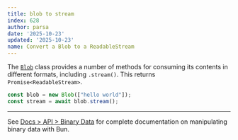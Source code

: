 ```yaml
---
title: blob to stream
index: 628
author: parsa
date: '2025-10-23'
updated: '2025-10-23'
name: Convert a Blob to a ReadableStream
---
```


The [`Blob`](https://developer.mozilla.org/en-US/docs/Web/API/Blob) class provides a number of methods for consuming its contents in different formats, including `.stream()`. This returns `Promise<ReadableStream>`.

```ts
const blob = new Blob(["hello world"]);
const stream = await blob.stream();
```

---

See [Docs > API > Binary Data](https://bun.sh/docs/api/binary-data#conversion) for complete documentation on manipulating binary data with Bun.
